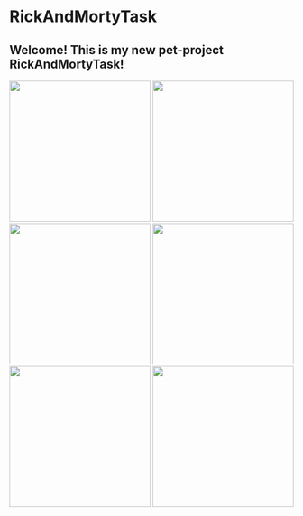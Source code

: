 # RickAndMortyTask

## Welcome! This is my new pet-project RickAndMortyTask!
<img src="https://github.com/TotSamiiAnatolii/RickAndMortyTask/assets/95617906/44a00933-7376-44be-92a4-b079537b389b" width="250" /> <img src="https://github.com/TotSamiiAnatolii/RickAndMortyTask/assets/95617906/5828f3bc-f2e0-4e4e-995d-649eff29bc3c" width="250" /> <img src="https://github.com/TotSamiiAnatolii/RickAndMortyTask/assets/95617906/ccb6ba2f-12d5-427b-8c19-b54f829aaddb" width="250" /> <img src="https://github.com/TotSamiiAnatolii/RickAndMortyTask/assets/95617906/84386049-3467-4a45-9553-f1d24ab36a24" width="250" /> <img src="https://github.com/TotSamiiAnatolii/RickAndMortyTask/assets/95617906/55476273-af85-4e3e-a9e2-b0c3b3b1c35b" width="250" />
<img src="https://github.com/TotSamiiAnatolii/RickAndMortyTask/assets/95617906/5c11e3c1-4621-4494-a7a0-91b6fac446f0)" width="250" />


